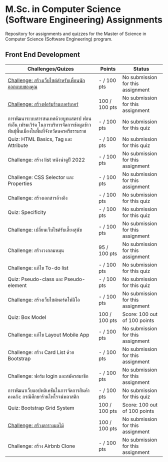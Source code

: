 ﻿# M.Sc. in Computer Science (Software Engineering) Assignments
Repository for assignments and quizzes for the Master of Science in Computer Science (Software Engineering) program.

## Front End Development
| Challenges/Quizes                                                                                 | Points       | Status                                  |
|-----------------------------------------------------------------------------------------------------------|--------------|-----------------------------------------|
| [Challenge: สร้างเว็บไซต์สำหรับเพื่อนนักออกแบบของคุณ](https://github.com/matpakke/MSc-CS-Software-Engineering-Assignments/blob/main/Front%20End%20Development/challenge-1.html)                                                   | - / 100 pts  | No submission for this assignment       |
| [Challenge: สร้างฟอร์มร้านเบอร์เกอร์](https://github.com/matpakke/MSc-CS-Software-Engineering-Assignments/blob/main/Front%20End%20Development/challenge-3.html)                                                                     | 100 / 100 pts  | No submission for this assignment       |
| การพัฒนาระบบสารสนเทศด้วยบูทแสตรป ฟอนท์เอ็น เฟรมเวิร์ค ในการบริหารจัดการข้อมูลข้าวพันธุ์พื้นเมืองในพื้นที่จังหวัดนครศรีธรรมราช | - / 100 pts  | No submission for this quiz             |
| Quiz: HTML Basics, Tag และ Attribute                                                                      | - / 100 pts  | No submission for this quiz             |
| Challenge: สร้าง list หนังน่าดูปี 2022                                                                   | - / 100 pts  | No submission for this assignment       |
| Challenge: CSS Selector และ Properties                                                                    | - / 100 pts  | No submission for this assignment       |
| Challenge: สร้างเอกสารอ้างอิง                                                                            | - / 100 pts  | No submission for this quiz             |
| Quiz: Specificity                                                                                         | - / 100 pts  | No submission for this quiz             |
| Challenge: เปลี่ยนเว็บไซต์รับเลี้ยงสุนัข                                                                | - / 100 pts  | No submission for this assignment       |
| Challenge: สร้างวงกลมหมุน                                                                               | 95 / 100 pts  | No submission for this assignment       |
| Challenge: แก้ไข To-do list                                                                              | - / 100 pts  | No submission for this quiz             |
| Quiz: Pseudo-class และ Pseudo-element                                                                     | - / 100 pts  | No submission for this quiz             |
| Challenge: สร้างเว็บไซต์พอร์ตโฟลิโอ                                                                      | - / 100 pts  | No submission for this assignment       |
| Quiz: Box Model                                                                                           | 100 / 100 pts| Score: 100 out of 100 points           |
| Challenge: แก้ไข Layout Mobile App                                                                       | - / 100 pts  | No submission for this assignment       |
| Challenge: สร้าง Card List ด้วย Bootstrap                                                                | - / 100 pts  | No submission for this assignment       |
| Challenge: ฟอร์ม login และสมัครสมาชิก                                                                    | - / 100 pts  | No submission for this assignment       |
| การพัฒนาเว็บแอปพลิเคชันในการจัดการสินค้าคงคลัง: กรณีศึกษาร้านไพโรจน์พลาสติก                         | - / 100 pts  | No submission for this quiz             |
| Quiz: Bootstrap Grid System                                                                               | 100 / 100 pts| Score: 100 out of 100 points           |
| [Challenge: สร้างตารางผลไม้](https://github.com/matpakke/MSc-CS-Software-Engineering-Assignments/blob/main/Front%20End%20Development/challenge-2.html)                                                                               | 100 / 100 pts  | No submission for this assignment       |
| Challenge: สร้าง Airbnb Clone                                                                             | - / 100 pts  | No submission for this assignment       |



